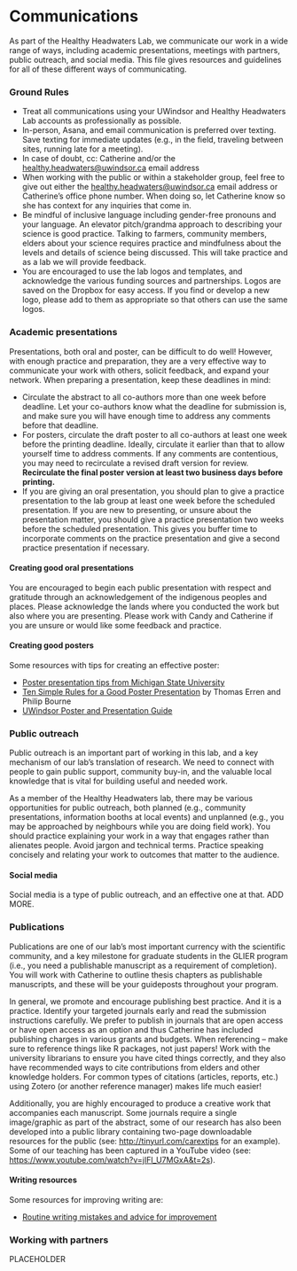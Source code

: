 # Communications
As part of the Healthy Headwaters Lab, we communicate our work in a wide range of ways, including academic presentations, meetings with partners, public outreach, and social media. This file gives resources and guidelines for all of these different ways of communicating.

### Ground Rules
* Treat all communications using your UWindsor and Healthy Headwaters Lab accounts as professionally as possible.
* In-person, Asana, and email communication is preferred over texting. Save texting for immediate updates (e.g., in the field, traveling between sites, running late for a meeting).
* In case of doubt, cc: Catherine and/or the healthy.headwaters@uwindsor.ca email address
* When working with the public or within a stakeholder group, feel free to give out either the healthy.headwaters@uwindsor.ca email address or Catherine’s office phone number. When doing so, let Catherine know so she has context for any inquiries that come in.
* Be mindful of inclusive language including gender-free pronouns and your language. An elevator pitch/grandma approach to describing your science is good practice. Talking to farmers, community members, elders about your science requires practice and mindfulness about the levels and details of science being discussed. This will take practice and as a lab we will provide feedback.
* You are encouraged to use the lab logos and templates, and acknowledge the various funding sources and partnerships. Logos are saved on the Dropbox for easy access. If you find or develop a new logo, please add to them as appropriate so that others can use the same logos.


### Academic presentations
Presentations, both oral and poster, can be difficult to do well! However, with enough practice and preparation, they are a very effective way to communicate your work with others, solicit feedback, and expand your network.
When preparing a presentation, keep these deadlines in mind:
* Circulate the abstract to all co-authors more than one week before deadline. Let your co-authors know what the deadline for submission is, and make sure you will have enough time to address any comments before that deadline.
* For posters, circulate the draft poster to all co-authors at least one week before the printing deadline. Ideally, circulate it earlier than that to allow yourself time to address comments. If any comments are contentious, you may need to recirculate a revised draft version for review. **Recirculate the final poster version at least two business days before printing.**
* If you are giving an oral presentation, you should plan to give a practice presentation to the lab group at least one week before the scheduled presentation. If you are new to presenting, or unsure about the presentation matter, you should give a practice presentation two weeks before the scheduled presentation. This gives you buffer time to incorporate comments on the practice presentation and give a second practice presentation if necessary.

#### Creating good oral presentations
You are encouraged to begin each public presentation with respect and gratitude through an acknowledgement of the indigenous peoples and places. Please acknowledge the lands where you conducted the work but also where you are presenting. Please work with Candy and Catherine if you are unsure or would like some feedback and practice.

#### Creating good posters
Some resources with tips for creating an effective poster:
* [Poster presentation tips from Michigan State University](http://urca.msu.edu/posters)
* [Ten Simple Rules for a Good Poster Presentation](https://journals.plos.org/ploscompbiol/article?id=10.1371/journal.pcbi.0030102) by Thomas Erren and Philip Bourne
* [UWindsor Poster and Presentation Guide](https://scholar.uwindsor.ca/uwilldiscover/posters-presentations.html)

### Public outreach
Public outreach is an important part of working in this lab, and a key mechanism of our lab’s translation of research. We need to connect with people to gain public support, community buy-in, and the valuable local knowledge that is vital for building useful and needed work.

As a member of the Healthy Headwaters lab, there may be various opportunities for public outreach, both planned (e.g., community presentations, information booths at local events) and unplanned (e.g., you may be approached by neighbours while you are doing field work). You should practice explaining your work in a way that engages rather than alienates people. Avoid jargon and technical terms. Practice speaking concisely and relating your work to outcomes that matter to the audience. 

#### Social media
Social media is a type of public outreach, and an effective one at that. ADD MORE.

### Publications
Publications are one of our lab’s most important currency with the scientific community, and a key milestone for graduate students in the GLIER program (i.e., you need a publishable manuscript as a requirement of completion). You will work with Catherine to outline thesis chapters as publishable manuscripts, and these will be your guideposts throughout your program.  

In general, we promote and encourage publishing best practice. And it is a practice. Identify your targeted journals early and read the submission instructions carefully. We prefer to publish in journals that are open access or have open access as an option and thus Catherine has included publishing charges in various grants and budgets. When referencing – make sure to reference things like R packages, not just papers! Work with the university librarians to ensure you have cited things correctly, and they also have recommended ways to cite contributions from elders and other knowledge holders. For common types of citations (articles, reports, etc.) using Zotero (or another reference manager) makes life much easier!  

Additionally, you are highly encouraged to produce a creative work that accompanies each manuscript. Some journals require a single image/graphic as part of the abstract, some of our research has also been developed into a public library containing two-page downloadable resources for the public (see: http://tinyurl.com/carextips for an example). Some of our teaching has been captured in a YouTube video (see: https://www.youtube.com/watch?v=jIFl_U7MGxA&t=2s). 

#### Writing resources
Some resources for improving writing are:
* [Routine writing mistakes and advice for improvement](https://www.dropbox.com/s/z3uuksq3tdrscz4/Tips%20for%20Writing.pdf?dl=0)

### Working with partners
PLACEHOLDER
